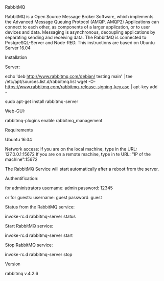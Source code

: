 RabbitMQ

RabbitMQ is a Open Source Message Broker Software, which implements the Advanced Message Queuing Protocol (AMQP, AMQP2)
Applications can connect to each other, as components of a larger application, or to user devices and data. Messaging is asynchronous, decoupling applications by separating sending and receiving data.
The RabbitMQ is connected to PostgreSQL-Server and Node-RED. This instructions are based on Ubuntu Server 16.04

Installation

Server:

echo 'deb http://www.rabbitmq.com/debian/ testing main' | tee /etc/apt/sources.list.d/rabbitmq.list
wget -O- https://www.rabbitmq.com/rabbitmq-release-signing-key.asc | apt-key add -

sudo apt-get install rabbitmq-server

Web-GUI:

rabbitmq-plugins enable rabbitmq_management

Requirements

Ubuntu 16.04

Network access:
If you are on the local machine, type in the URL: 127.0.0.1:15672
If you are on a remote machine, type in te URL: "IP of the machine":15672

The RabbitMQ Service will start automatically after a reboot from the server.

Authentification:

for administrators
username: admin
password: 12345

or for guests:
username: guest
password: guest

Status from the RabbitMQ service:

invoke-rc.d rabbitmq-server status

Start RabbitMQ service:

invoke-rc.d rabbitmq-server start

Stop RabbitMQ service:

invoke-rc.d rabbitmq-server stop

Version

rabbitmq v.4.2.6
